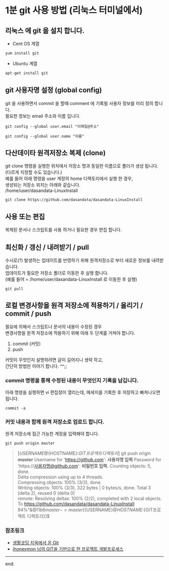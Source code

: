 # 1분 git 사용 방법 (리눅스 터미널에서)

## 리눅스 에 git 을 설치 합니다.

- Cent OS 계열  

```bash
yum install git
```

- Ubuntu 계열  

```bash
apt-get install git
```

## git 사용자명 설정 (global config)
git 을 사용하면서 commit 을 할때 comment 에 기록될 사용자 정보를 미리 정의 합니다.  
필요한 정보는 email 주소와 이름 입니다.  

```
git config --global user.email "이메일@주소"
```

```
git config --global user.name "이름"
```

## 다산데이타 원격저장소 복제 (clone)
git clone 명령을 실행한 위치에서 저장소 명과 동일한 이름으로 폴더가 생성 됩니다. (다르게 지정할 수도 있습니다.)  
예를 들어 아래 명령을 user 계정의 home 디렉토리에서 실행 한 경우,  
생성되는 저장소 위치는 아래와 같습니다.  
/home/user/dasandata-LinuxInstall

```
git clone https://github.com/dasandata/dasandata-LinuxInstall
```

## 사용 또는 편집
복제된 문서나 스크립트를 사용 하거나 필요한 경우 편집 합니다.

## 최신화 / 갱신 / 내려받기 / pull
수시로(?) 발생하는 업데이트를 반영하기 위해 원격저장소로 부터 새로운 정보를 내려받습니다.  
업데이트가 필요한 저장소 폴더로 이동한 후 실행 합니다.  
(예를 들어 = /home/user/dasandata-LinuxInstall 로 이동한 후 실행)

```
git pull
```

## 로컬 변경사항을 원격 저장소에 적용하기 / 올리기 / commit / push
필요에 의해서 스크립트나 문서의 내용이 수정된 경우  
변경사항을 원격 저장소에 적용하기 위해 아래 두 단계를 거쳐야 합니다.
1. commit (커밋)
2. push  

커밋이 무엇인지 설명하려면 글이 길어지니 생략 하고,  
간단히 방법만 이야기 합니다. ^^;;

### commit 명령을 통해 수정된 내용이 무엇인지 기록을 납깁니다.  

아래 명령을 실행하면 vi 편집창이 열리는데, 메세지를 기록한 후 저장하고 빠져나오면 됩니다.

```
commit -a
```


### 커밋 내용과 함께 원격 저장소로 업로드 합니다.

원격 저장소에 접근 가능한 계정을 입력해야 합니다.

```
git push origin master
```

> [${USERNAME}@${HOSTNAME}:${GIT프로젝트 디렉토리}]$ git push origin ***master***
> Username for 'https://github.com': **사용자명 입력**
> Password for 'https://사용자명@github.com': **비밀번호 입력.**
> Counting objects: 5, done.  
> Delta compression using up to 4 threads.  
> Compressing objects: 100% (3/3), done.  
> Writing objects: 100% (3/3), 322 bytes | 0 bytes/s, done.
> Total 3 (delta 2), reused 0 (delta 0)  
> remote: Resolving deltas: 100% (2/2), completed with 2 local objects.  
> To https://github.com/dasandata/dasandata-LinuxInstall  
>    94%^&$%@#$@!$1b6  master -> master  
> [${USERNAME}@${HOSTNAME}:${GIT프로젝트 디렉토리}]$


### 참조링크
- [생활코딩 지옥에서 온 Git](https://opentutorials.org/course/2708)
- [ihoneymon 님의 GIT을 기반으로 한 프로젝트 개발프로세스](https://gist.github.com/ihoneymon/a28138ee5309c73e94f9)
***

end.
